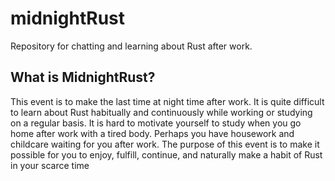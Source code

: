 # midnightRust
Repository for chatting and learning about Rust after work.

## What is MidnightRust?
This event is to make the last time at night time after work. It is quite difficult to learn about Rust habitually and continuously while working or studying on a regular basis. It is hard to motivate yourself to study when you go home after work with a tired body. Perhaps you have housework and childcare waiting for you after work. The purpose of this event is to make it possible for you to enjoy, fulfill, continue, and naturally make a habit of Rust in your scarce time

